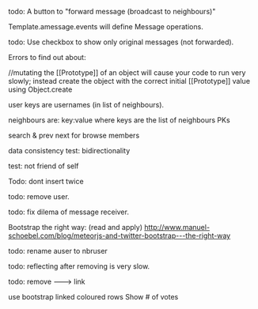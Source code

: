 todo:
A button to "forward message (broadcast to neighbours)"

Template.amessage.events will define Message operations.


todo:
Use checkbox to show only original messages (not forwarded).



Errors to find out about:

//mutating the [[Prototype]] of an object will cause your code to run very slowly; instead create the object with the correct initial [[Prototype]] value using Object.create


user keys are usernames (in list of neighbours).

neighbours are: key:value where keys are the list of neighbours PKs

search & prev next
for browse members



data consistency test: bidirectionality

test: not friend of self



Todo: dont insert twice


todo:
remove user.

todo:
fix dilema of message receiver.


Bootstrap the right way: (read and apply)
http://www.manuel-schoebel.com/blog/meteorjs-and-twitter-bootstrap---the-right-way


todo:
rename auser to nbruser


todo:
reflecting after removing is very slow.


todo: remove ---> <a> link


use bootstrap linked coloured rows
Show # of votes
